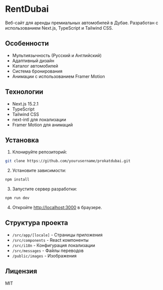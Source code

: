 # RentDubai

Веб-сайт для аренды премиальных автомобилей в Дубае. Разработан с использованием Next.js, TypeScript и Tailwind CSS.

## Особенности

- Мультиязычность (Русский и Английский)
- Адаптивный дизайн
- Каталог автомобилей
- Система бронирования
- Анимации с использованием Framer Motion

## Технологии

- Next.js 15.2.1
- TypeScript
- Tailwind CSS
- next-intl для локализации
- Framer Motion для анимаций

## Установка

1. Клонируйте репозиторий:
```bash
git clone https://github.com/yourusername/prokatdubai.git
```

2. Установите зависимости:
```bash
npm install
```

3. Запустите сервер разработки:
```bash
npm run dev
```

4. Откройте [http://localhost:3000](http://localhost:3000) в браузере.

## Структура проекта

- `/src/app/[locale]` - Страницы приложения
- `/src/components` - React компоненты
- `/src/i18n` - Конфигурация локализации
- `/src/messages` - Файлы переводов
- `/public/images` - Изображения

## Лицензия

MIT

